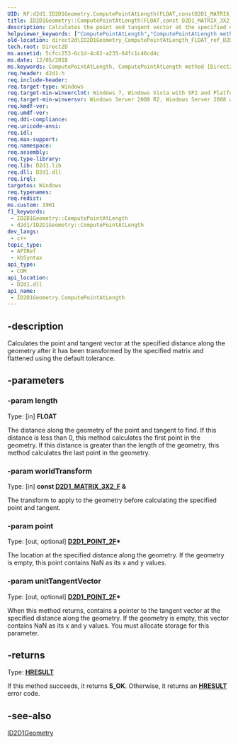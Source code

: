 ```yaml
---
UID: NF:d2d1.ID2D1Geometry.ComputePointAtLength(FLOAT,constD2D1_MATRIX_3X2_F&,D2D1_POINT_2F,D2D1_POINT_2F)
title: ID2D1Geometry::ComputePointAtLength(FLOAT,const D2D1_MATRIX_3X2_F &,D2D1_POINT_2F,D2D1_POINT_2F) (d2d1.h)
description: Calculates the point and tangent vector at the specified distance along the geometry after it has been transformed by the specified matrix and flattened using the default tolerance.
helpviewer_keywords: ["ComputePointAtLength","ComputePointAtLength method [Direct2D]","ComputePointAtLength method [Direct2D]","ID2D1Geometry interface","ID2D1Geometry interface [Direct2D]","ComputePointAtLength method","ID2D1Geometry.ComputePointAtLength","ID2D1Geometry.ComputePointAtLength(FLOAT","const D2D1_MATRIX_3X2_F &","D2D1_POINT_2F","D2D1_POINT_2F)","ID2D1Geometry::ComputePointAtLength","ID2D1Geometry::ComputePointAtLength(FLOAT","const D2D1_MATRIX_3X2_F &","D2D1_POINT_2F","D2D1_POINT_2F)","d2d1/ID2D1Geometry::ComputePointAtLength","direct2d.ID2D1Geometry_ComputePointAtLength_FLOAT_ref_D2D_MATRIX_3X2_F_ptr_D2D_POINT_2F_ptr_D2D_POINT_2F"]
old-location: direct2d\ID2D1Geometry_ComputePointAtLength_FLOAT_ref_D2D_MATRIX_3X2_F_ptr_D2D_POINT_2F_ptr_D2D_POINT_2F.htm
tech.root: Direct2D
ms.assetid: 5cfcc253-6c1d-4c82-a235-64fc1c46cd4c
ms.date: 12/05/2018
ms.keywords: ComputePointAtLength, ComputePointAtLength method [Direct2D], ComputePointAtLength method [Direct2D],ID2D1Geometry interface, ID2D1Geometry interface [Direct2D],ComputePointAtLength method, ID2D1Geometry.ComputePointAtLength, ID2D1Geometry.ComputePointAtLength(FLOAT,const D2D1_MATRIX_3X2_F &,D2D1_POINT_2F,D2D1_POINT_2F), ID2D1Geometry::ComputePointAtLength, ID2D1Geometry::ComputePointAtLength(FLOAT,const D2D1_MATRIX_3X2_F &,D2D1_POINT_2F,D2D1_POINT_2F), d2d1/ID2D1Geometry::ComputePointAtLength, direct2d.ID2D1Geometry_ComputePointAtLength_FLOAT_ref_D2D_MATRIX_3X2_F_ptr_D2D_POINT_2F_ptr_D2D_POINT_2F
req.header: d2d1.h
req.include-header: 
req.target-type: Windows
req.target-min-winverclnt: Windows 7, Windows Vista with SP2 and Platform Update for Windows Vista [desktop apps \| UWP apps]
req.target-min-winversvr: Windows Server 2008 R2, Windows Server 2008 with SP2 and Platform Update for Windows Server 2008 [desktop apps \| UWP apps]
req.kmdf-ver: 
req.umdf-ver: 
req.ddi-compliance: 
req.unicode-ansi: 
req.idl: 
req.max-support: 
req.namespace: 
req.assembly: 
req.type-library: 
req.lib: D2d1.lib
req.dll: D2d1.dll
req.irql: 
targetos: Windows
req.typenames: 
req.redist: 
ms.custom: 19H1
f1_keywords:
 - ID2D1Geometry::ComputePointAtLength
 - d2d1/ID2D1Geometry::ComputePointAtLength
dev_langs:
 - c++
topic_type:
 - APIRef
 - kbSyntax
api_type:
 - COM
api_location:
 - D2d1.dll
api_name:
 - ID2D1Geometry.ComputePointAtLength
---
```


## -description

Calculates the point and tangent vector at the specified distance along the geometry after it has been transformed by the specified matrix and flattened using the default tolerance.

## -parameters

### -param length

Type: [in] <b>FLOAT</b>

The distance along the geometry of the point and tangent to find. If this distance is less than 0, this method calculates the first point in the geometry. If this distance is greater than the length of the geometry, this method calculates the last point in the geometry.

### -param worldTransform

Type: [in] <b>const <a href="/windows/win32/Direct2D/d2d1-matrix-3x2-f">D2D1_MATRIX_3X2_F</a> &</b>

The transform to apply to the geometry before calculating the specified point and tangent.

### -param point

Type: [out, optional] <b><a href="/windows/win32/Direct2D/d2d1-point-2f">D2D1_POINT_2F</a>*</b>

The location at the specified distance along the geometry. If the geometry is empty,  this point contains NaN as its x and y values.

### -param unitTangentVector

Type: [out, optional] <b><a href="/windows/win32/Direct2D/d2d1-point-2f">D2D1_POINT_2F</a>*</b>

When this method returns, contains a pointer to the tangent vector at the specified distance along the geometry. If the geometry is empty, this vector contains NaN as its x and y values. You must allocate storage for this parameter.

## -returns

Type: <b><a href="/windows/win32/com/structure-of-com-error-codes">HRESULT</a></b>

If this method succeeds, it returns <b>S_OK</b>. Otherwise, it returns an [**HRESULT**](/windows/desktop/com/structure-of-com-error-codes) error code.

## -see-also

<a href="/windows/win32/api/d2d1/nn-d2d1-id2d1geometry">ID2D1Geometry</a>

